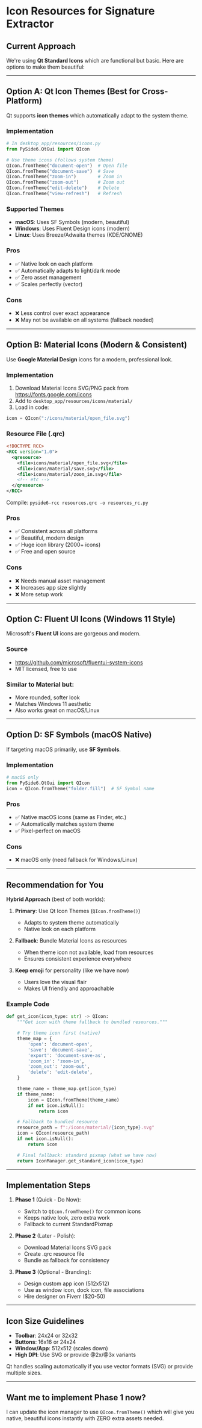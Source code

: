 # Icon Resources for Signature Extractor

## Current Approach

We're using **Qt Standard Icons** which are functional but basic. Here are options to make them beautiful:

---

## Option A: Qt Icon Themes (Best for Cross-Platform)

Qt supports **icon themes** which automatically adapt to the system theme.

### Implementation

```python
# In desktop_app/resources/icons.py
from PySide6.QtGui import QIcon

# Use theme icons (follows system theme)
QIcon.fromTheme("document-open")  # Open file
QIcon.fromTheme("document-save")  # Save
QIcon.fromTheme("zoom-in")        # Zoom in
QIcon.fromTheme("zoom-out")       # Zoom out
QIcon.fromTheme("edit-delete")    # Delete
QIcon.fromTheme("view-refresh")   # Refresh
```

### Supported Themes

- **macOS**: Uses SF Symbols (modern, beautiful)
- **Windows**: Uses Fluent Design icons (modern)
- **Linux**: Uses Breeze/Adwaita themes (KDE/GNOME)

### Pros

- ✅ Native look on each platform
- ✅ Automatically adapts to light/dark mode
- ✅ Zero asset management
- ✅ Scales perfectly (vector)

### Cons

- ❌ Less control over exact appearance
- ❌ May not be available on all systems (fallback needed)

---

## Option B: Material Icons (Modern & Consistent)

Use **Google Material Design** icons for a modern, professional look.

### Implementation

1. Download Material Icons SVG/PNG pack from https://fonts.google.com/icons
2. Add to `desktop_app/resources/icons/material/`
3. Load in code:

```python
icon = QIcon(":/icons/material/open_file.svg")
```

### Resource File (.qrc)

```xml
<!DOCTYPE RCC>
<RCC version="1.0">
  <qresource>
    <file>icons/material/open_file.svg</file>
    <file>icons/material/save.svg</file>
    <file>icons/material/zoom_in.svg</file>
    <!-- etc -->
  </qresource>
</RCC>
```

Compile: `pyside6-rcc resources.qrc -o resources_rc.py`

### Pros

- ✅ Consistent across all platforms
- ✅ Beautiful, modern design
- ✅ Huge icon library (2000+ icons)
- ✅ Free and open source

### Cons

- ❌ Needs manual asset management
- ❌ Increases app size slightly
- ❌ More setup work

---

## Option C: Fluent UI Icons (Windows 11 Style)

Microsoft's **Fluent UI** icons are gorgeous and modern.

### Source

- https://github.com/microsoft/fluentui-system-icons
- MIT licensed, free to use

### Similar to Material but:

- More rounded, softer look
- Matches Windows 11 aesthetic
- Also works great on macOS/Linux

---

## Option D: SF Symbols (macOS Native)

If targeting macOS primarily, use **SF Symbols**.

### Implementation

```python
# macOS only
from PySide6.QtGui import QIcon
icon = QIcon.fromTheme("folder.fill")  # SF Symbol name
```

### Pros

- ✅ Native macOS icons (same as Finder, etc.)
- ✅ Automatically matches system theme
- ✅ Pixel-perfect on macOS

### Cons

- ❌ macOS only (need fallback for Windows/Linux)

---

## Recommendation for You

**Hybrid Approach** (best of both worlds):

1. **Primary**: Use Qt Icon Themes (`QIcon.fromTheme()`)

   - Adapts to system theme automatically
   - Native look on each platform

2. **Fallback**: Bundle Material Icons as resources

   - When theme icon not available, load from resources
   - Ensures consistent experience everywhere

3. **Keep emoji** for personality (like we have now)
   - Users love the visual flair
   - Makes UI friendly and approachable

### Example Code

```python
def get_icon(icon_type: str) -> QIcon:
    """Get icon with theme fallback to bundled resources."""

    # Try theme icon first (native)
    theme_map = {
        'open': 'document-open',
        'save': 'document-save',
        'export': 'document-save-as',
        'zoom_in': 'zoom-in',
        'zoom_out': 'zoom-out',
        'delete': 'edit-delete',
    }

    theme_name = theme_map.get(icon_type)
    if theme_name:
        icon = QIcon.fromTheme(theme_name)
        if not icon.isNull():
            return icon

    # Fallback to bundled resource
    resource_path = f":/icons/material/{icon_type}.svg"
    icon = QIcon(resource_path)
    if not icon.isNull():
        return icon

    # Final fallback: standard pixmap (what we have now)
    return IconManager.get_standard_icon(icon_type)
```

---

## Implementation Steps

1. **Phase 1** (Quick - Do Now):

   - Switch to `QIcon.fromTheme()` for common icons
   - Keeps native look, zero extra work
   - Fallback to current StandardPixmap

2. **Phase 2** (Later - Polish):

   - Download Material Icons SVG pack
   - Create .qrc resource file
   - Bundle as fallback for consistency

3. **Phase 3** (Optional - Branding):
   - Design custom app icon (512x512)
   - Use as window icon, dock icon, file associations
   - Hire designer on Fiverr ($20-50)

---

## Icon Size Guidelines

- **Toolbar**: 24x24 or 32x32
- **Buttons**: 16x16 or 24x24
- **Window/App**: 512x512 (scales down)
- **High DPI**: Use SVG or provide @2x/@3x variants

Qt handles scaling automatically if you use vector formats (SVG) or provide multiple sizes.

---

## Want me to implement Phase 1 now?

I can update the icon manager to use `QIcon.fromTheme()` which will give you native, beautiful icons instantly with ZERO extra assets needed.
